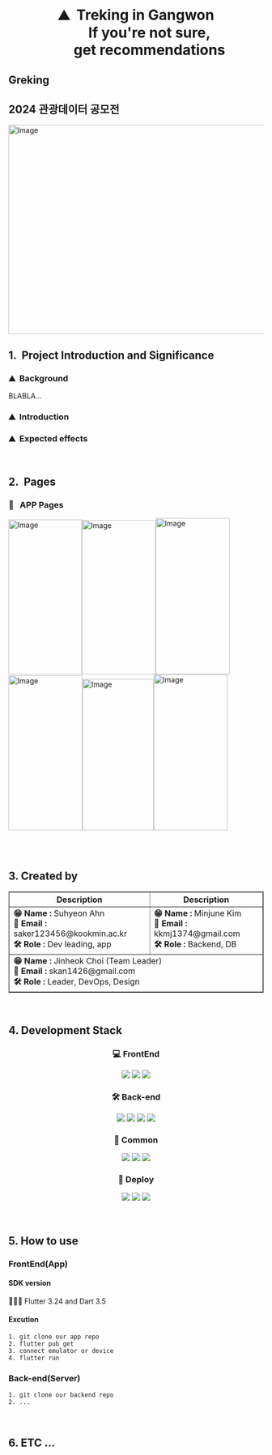 <div align="center">
<br>
<br>

# ⛰️&nbsp;&nbsp;Treking in Gangwon <br>&nbsp;&nbsp;&nbsp;&nbsp;&nbsp;&nbsp;&nbsp;&nbsp;If you're not sure, <br>&nbsp;&nbsp;&nbsp;&nbsp;&nbsp;&nbsp;&nbsp;&nbsp;get recommendations

</div>

## Greking 

## 2024 관광데이터 공모전
<img width="737" height="413" alt="Image" src="https://github.com/user-attachments/assets/ec7db0d4-bf97-489a-9cb1-5c789299b60a" />



<br>

## 1.&nbsp;&nbsp;Project Introduction and Significance

### ⛰️&nbsp;&nbsp;Background
 

BLABLA...

### ⛰️&nbsp;&nbsp;Introduction




### ⛰️&nbsp;&nbsp;Expected effects



<br>

## 2.&nbsp;&nbsp;Pages

### 📌&nbsp;&nbsp; APP Pages

<table>
<img width="145" height="306" alt="Image" src="https://github.com/user-attachments/assets/000fcae6-b385-4c67-bb74-d03c5c7e4d2e" />

<img width="146" height="305" alt="Image" src="https://github.com/user-attachments/assets/d6bb8f4a-73fc-473f-a5c1-dd18fd2d8873" />

<img width="146" height="309" alt="Image" src="https://github.com/user-attachments/assets/b3a229a3-5026-4b62-9f1e-f256038746a9" />

<img width="146" height="306" alt="Image" src="https://github.com/user-attachments/assets/7878d9c9-e853-4724-9b43-61481ae32bf3" />

<img width="141" height="299" alt="Image" src="https://github.com/user-attachments/assets/9c9d53a7-c288-4a67-9326-51b02333bb4b" />

<img width="146" height="308" alt="Image" src="https://github.com/user-attachments/assets/cac271e1-4a71-42a6-b806-c7bfbf965ecf" />


</table>







<br>





## 3. Created by

<table align="center" border="1" cellpadding="0" cellspacing="0">
  <tr>
    <th>Description</th>
    <th>Description</th>
  </tr>
  <tr>
    <td>
      <strong>😁 Name :</strong> Suhyeon Ahn<br>
      <strong>📧 Email :</strong> saker123456@kookmin.ac.kr<br>
      <strong>🛠 Role :</strong> Dev leading, app
    </td>
    <td>
      <strong>😁 Name :</strong> Minjune Kim<br>
      <strong>📧 Email :</strong> kkmj1374@gmail.com<br>
      <strong>🛠 Role :</strong> Backend, DB
    </td>
  </tr>
  <tr>
    <td colspan="2">
      <strong>😁 Name :</strong> Jinheok Choi (Team Leader)<br>
      <strong>📧 Email :</strong> skan1426@gmail.com<br>
      <strong>🛠 Role :</strong> Leader, DevOps, Design
    </td>
  </tr>
</table>

<br>

## 4. Development Stack

<div align="center">

 ### 💻 FrontEnd
 <img src="https://img.shields.io/badge/flutter-02569B?style=for-the-badge&logo=flutter&logoColor=white">
 <img src="https://img.shields.io/badge/Dart-0175C2?style=for-the-badge&logo=Dart&logoColor=white">
 <img src="https://img.shields.io/badge/Android_Studio-3DDC84?style=for-the-badge&logo=android-studio&logoColor=white">

 
 ### 🛠️ Back-end
<img src="https://img.shields.io/badge/spring-6DB33F?style=for-the-badge&logo=spring&logoColor=white"> 
<img src="https://img.shields.io/badge/springboot-6DB33F?style=for-the-badge&logo=springboot&logoColor=white">
 <img src="https://img.shields.io/badge/Firebase-FFCA28?style=for-the-badge&logo=Firebase&logoColor=white">
 <img src = "https://img.shields.io/badge/PostgreSQL-336791?style=for-the-badge&logo=postgresql&logoColor=white">
 


 ### 🤝 Common
 <img src="https://img.shields.io/badge/Figma-F24E1E?style=for-the-badge&logo=Figma&logoColor=white">
 <img src="https://img.shields.io/badge/Notion-000000?style=for-the-badge&logo=Notion&logoColor=white">
 <img src="https://img.shields.io/badge/github-181717?style=for-the-badge&logo=github&logoColor=white">

 ### 🚀 Deploy

 <img src="https://img.shields.io/badge/Amazon%20AWS-232F3E?style=for-the-badge&logo=Amazon%20AWS&logoColor=white">
 <img src="https://img.shields.io/badge/Amazon%20EC2-FF9900?style=for-the-badge&logo=amazon-ec2&logoColor=white">
 <img src="https://img.shields.io/badge/Amazon%20S3-569A31?style=for-the-badge&logo=amazon-s3&logoColor=white">

</div>



<br>



<br>

## 5. How to use


### FrontEnd(App)

#### SDK version
 🧑🏿‍💻 Flutter 3.24 and Dart 3.5 
#### Excution
```
1. git clone our app repo
2. flutter pub get 
3. connect emulator or device
4. flutter run
```

### Back-end(Server)
```
1. git clone our backend repo
2. ... 
```

<br>

## 6. ETC ... 




